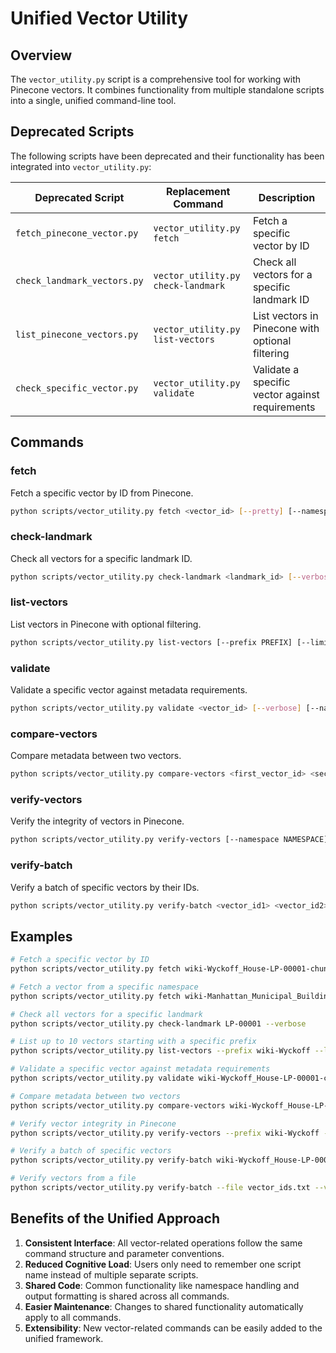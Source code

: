 # Unified Vector Utility

## Overview

The `vector_utility.py` script is a comprehensive tool for working with Pinecone vectors. It combines functionality
from multiple standalone scripts into a single, unified command-line tool.

## Deprecated Scripts

The following scripts have been deprecated and their functionality has been integrated into `vector_utility.py`:

| Deprecated Script           | Replacement Command                | Description                                      |
| --------------------------- | ---------------------------------- | ------------------------------------------------ |
| `fetch_pinecone_vector.py`  | `vector_utility.py fetch`          | Fetch a specific vector by ID                    |
| `check_landmark_vectors.py` | `vector_utility.py check-landmark` | Check all vectors for a specific landmark ID     |
| `list_pinecone_vectors.py`  | `vector_utility.py list-vectors`   | List vectors in Pinecone with optional filtering |
| `check_specific_vector.py`  | `vector_utility.py validate`       | Validate a specific vector against requirements  |

## Commands

### fetch

Fetch a specific vector by ID from Pinecone.

```bash
python scripts/vector_utility.py fetch <vector_id> [--pretty] [--namespace NAMESPACE]
```

### check-landmark

Check all vectors for a specific landmark ID.

```bash
python scripts/vector_utility.py check-landmark <landmark_id> [--verbose] [--namespace NAMESPACE]
```

### list-vectors

List vectors in Pinecone with optional filtering.

```bash
python scripts/vector_utility.py list-vectors [--prefix PREFIX] [--limit LIMIT] [--pretty] [--namespace NAMESPACE]
```

### validate

Validate a specific vector against metadata requirements.

```bash
python scripts/vector_utility.py validate <vector_id> [--verbose] [--namespace NAMESPACE]
```

### compare-vectors

Compare metadata between two vectors.

```bash
python scripts/vector_utility.py compare-vectors <first_vector_id> <second_vector_id> [--format {text,json}] [--namespace NAMESPACE]
```

### verify-vectors

Verify the integrity of vectors in Pinecone.

```bash
python scripts/vector_utility.py verify-vectors [--namespace NAMESPACE] [--limit LIMIT] [--prefix PREFIX] [--check-embeddings] [--verbose]
```

### verify-batch

Verify a batch of specific vectors by their IDs.

```bash
python scripts/vector_utility.py verify-batch <vector_id1> <vector_id2> ... [--file FILE] [--namespace NAMESPACE] [--check-embeddings] [--verbose]
```

## Examples

```bash
# Fetch a specific vector by ID
python scripts/vector_utility.py fetch wiki-Wyckoff_House-LP-00001-chunk-0 --pretty

# Fetch a vector from a specific namespace
python scripts/vector_utility.py fetch wiki-Manhattan_Municipal_Building-LP-00079-chunk-0 --namespace landmarks

# Check all vectors for a specific landmark
python scripts/vector_utility.py check-landmark LP-00001 --verbose

# List up to 10 vectors starting with a specific prefix
python scripts/vector_utility.py list-vectors --prefix wiki-Wyckoff --limit 10 --pretty

# Validate a specific vector against metadata requirements
python scripts/vector_utility.py validate wiki-Wyckoff_House-LP-00001-chunk-0

# Compare metadata between two vectors
python scripts/vector_utility.py compare-vectors wiki-Wyckoff_House-LP-00001-chunk-0 wiki-Wyckoff_House-LP-00001-chunk-1

# Verify vector integrity in Pinecone
python scripts/vector_utility.py verify-vectors --prefix wiki-Wyckoff --limit 20 --verbose

# Verify a batch of specific vectors
python scripts/vector_utility.py verify-batch wiki-Wyckoff_House-LP-00001-chunk-0 wiki-Wyckoff_House-LP-00001-chunk-1

# Verify vectors from a file
python scripts/vector_utility.py verify-batch --file vector_ids.txt --verbose
```

## Benefits of the Unified Approach

1. **Consistent Interface**: All vector-related operations follow the same command structure and parameter conventions.
1. **Reduced Cognitive Load**: Users only need to remember one script name instead of multiple separate scripts.
1. **Shared Code**: Common functionality like namespace handling and output formatting is shared across all commands.
1. **Easier Maintenance**: Changes to shared functionality automatically apply to all commands.
1. **Extensibility**: New vector-related commands can be easily added to the unified framework.
